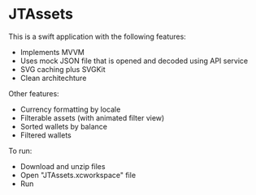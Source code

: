 # JTAssets

This is a swift application with the following features:
- Implements MVVM
- Uses mock JSON file that is opened and decoded using API service
- SVG caching plus SVGKit
- Clean architechture

Other features:
- Currency formatting by locale
- Filterable assets (with animated filter view)
- Sorted wallets by balance
- Filtered wallets

To run:
- Download and unzip files
- Open "JTAssets.xcworkspace" file
- Run
